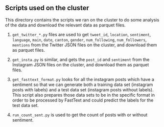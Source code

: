 ## Scripts used on the cluster

This directory contains the scripts we ran on the cluster to do some analysis of the data and download the relevant data as parquet files. 

1. `get_twitter_*.py` files are used to get `tweet_id`, `location`, `sentiment`, `language`, `main`, `date`, `canton`, `gender`, `num_following`, `num_followers`, `mentions` from the Twitter JSON files on the cluster, and download them as parquet files.

2. `get_insta.py` is similar, and gets the `post_id` and `sentiment` from the Instagram JSON files on the cluster, and download them as parquet files.

3. `get_fasttext_format.py` looks for all the instagram posts which have a sentiment so that we can generate both a training data set (instagram posts with labels) and a test data set (instagram posts without labels). This script also prepares those data sets to be in the specific format in order to be processed by FastText and could predict the labels for the test data set.

4. `run_count_sent.py` is used to get the count of posts with or without sentiment.